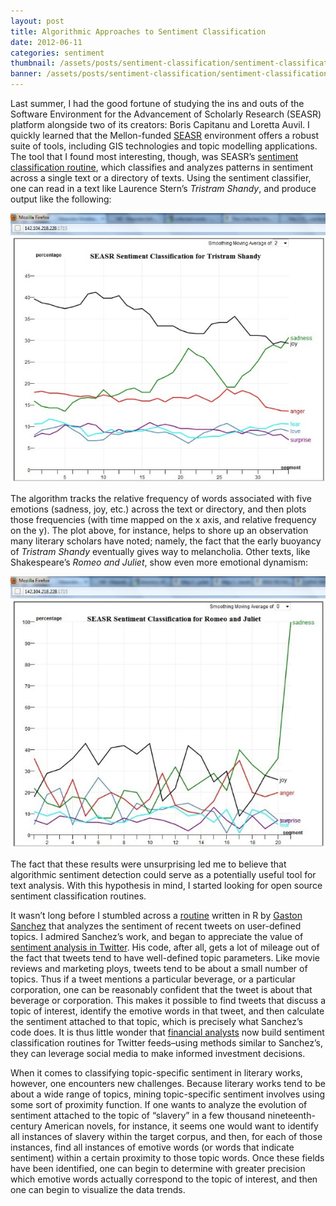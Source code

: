 ```yaml
---
layout: post
title: Algorithmic Approaches to Sentiment Classification
date: 2012-06-11
categories: sentiment
thumbnail: /assets/posts/sentiment-classification/sentiment-classification-thumb.jpg
banner: /assets/posts/sentiment-classification/sentiment-classification-banner.png
---
```


Last summer, I had the good fortune of studying the ins and outs of the Software Environment for the Advancement of Scholarly Research (SEASR) platform alongside two of its creators: Boris Capitanu and Loretta Auvil. I quickly learned that the Mellon-funded [SEASR](http://www.seasr.org/) environment offers a robust suite of tools, including GIS technologies and topic modelling applications. The tool that I found most interesting, though, was SEASR’s [sentiment classification routine](http://www.seasr.org/documentation/uima-and-seasr/sentiment-tracking-from-uima-data/), which classifies and analyzes patterns in sentiment across a single text or a directory of texts. Using the sentiment classifier, one can read in a text like Laurence Stern’s <i>Tristram Shandy</i>, and produce output like the following:

<img class='center-image medium' src='/assets/posts/sentiment-classification/tristram-shandy-sentiment.png' />

The algorithm tracks the relative frequency of words associated with five emotions (sadness, joy, etc.) across the text or directory, and then plots those frequencies (with time mapped on the x axis, and relative frequency on the y). The plot above, for instance, helps to shore up an observation many literary scholars have noted; namely, the fact that the early buoyancy of <i>Tristram Shandy</i> eventually gives way to melancholia. Other texts, like Shakespeare’s <i>Romeo and Juliet</i>, show even more emotional dynamism:

<img class='center-image medium' src='/assets/posts/sentiment-classification/romeo-juliet-sentiment.png' />

The fact that these results were unsurprising led me to believe that algorithmic sentiment detection could serve as a potentially useful tool for text analysis. With this hypothesis in mind, I started looking for open source sentiment classification routines.

It wasn’t long before I stumbled across a [routine](https://github.com/gastonstat/Mining_Twitter/blob/master/Rscripts/Sentiment_Analysis_with_Drinks.R) written in R by [Gaston Sanchez](http://gastonsanchez.com/) that analyzes the sentiment of recent tweets on user-defined topics. I admired Sanchez’s work, and began to appreciate the value of [sentiment analysis in Twitter](https://sites.google.com/site/miningtwitter/home). His code, after all, gets a lot of mileage out of the fact that tweets tend to have well-defined topic parameters. Like movie reviews and marketing ploys, tweets tend to be about a small number of topics. Thus if a tweet mentions a particular beverage, or a particular corporation, one can be reasonably confident that the tweet is about that beverage or corporation. This makes it possible to find tweets that discuss a topic of interest, identify the emotive words in that tweet, and then calculate the sentiment attached to that topic, which is precisely what Sanchez’s code does. It is thus little wonder that [financial analysts](http://www.finif.com/) now build sentiment classification routines for Twitter feeds–using methods similar to Sanchez’s, they can leverage social media to make informed investment decisions. 

When it comes to classifying topic-specific sentiment in literary works, however, one encounters new challenges. Because literary works tend to be about a wide range of topics, mining topic-specific sentiment involves using some sort of proximity function. If one wants to analyze the evolution of sentiment attached to the topic of “slavery” in a few thousand nineteenth-century American novels, for instance, it seems one would want to identify all instances of slavery within the target corpus, and then, for each of those instances, find all instances of emotive words (or words that indicate sentiment) within a certain proximity to those topic words. Once these fields have been identified, one can begin to determine with greater precision which emotive words actually correspond to the topic of interest, and then one can begin to visualize the data trends.